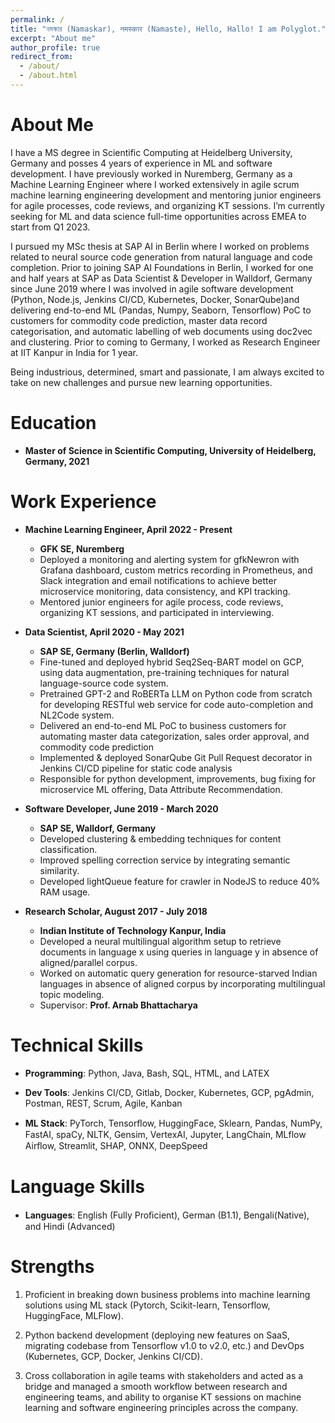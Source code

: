 ```yaml
---
permalink: /
title: "নমস্কার (Namaskar), नमस्कार (Namaste), Hello, Hallo! I am Polyglot."
excerpt: "About me"
author_profile: true
redirect_from: 
  - /about/
  - /about.html
---
```


About Me
======

I have a MS degree in Scientific Computing at Heidelberg University, Germany and posses 4 years of experience in ML 
and software development. I have previously worked in Nuremberg, Germany as a Machine Learning Engineer where I worked
extensively in agile scrum machine learning engineering development and mentoring junior engineers for agile processes,
code reviews, and organizing KT sessions. I’m currently seeking for ML and data science full-time opportunities across
EMEA to start from Q1 2023.

I pursued my MSc thesis at SAP AI in Berlin where I worked on problems related to neural source code generation
from natural language and code completion. Prior to joining SAP AI Foundations in Berlin, I worked for one and half years
at SAP as Data Scientist & Developer in Walldorf, Germany since June 2019 where I was involved in agile software 
development (Python, Node.js, Jenkins CI/CD, Kubernetes, Docker, SonarQube)and delivering end-to-end ML (Pandas, Numpy,
Seaborn, Tensorflow) PoC to customers for commodity code prediction, master data record categorisation, and automatic
labelling of web documents using doc2vec and clustering. Prior to coming to Germany, 
I worked as Research Engineer at IIT Kanpur in India for 1 year.

Being industrious, determined, smart and passionate, I am always excited to take on new challenges and pursue new
learning opportunities.


Education
======
* **Master of Science in Scientific Computing, University of Heidelberg, Germany, 2021**


Work Experience
======
* **Machine Learning Engineer, April 2022 - Present**
  * **GFK SE, Nuremberg**
  * Deployed a monitoring and alerting system for gfkNewron with Grafana dashboard, custom metrics recording in Prometheus,
  and Slack integration and email notifications to achieve better microservice monitoring, data consistency, and KPI tracking.
  * Mentored junior engineers for agile process, code reviews, organizing KT sessions, and participated in interviewing.
  

* **Data Scientist, April 2020 - May 2021**
  * **SAP SE, Germany (Berlin, Walldorf)**
  * Fine-tuned and deployed hybrid Seq2Seq-BART model on GCP, using data augmentation, pre-training techniques for
  natural language-source code system.
  * Pretrained GPT-2 and RoBERTa LLM on Python code from scratch for developing RESTful web service for code
  auto-completion and NL2Code system.
  * Delivered an end-to-end ML PoC to business customers for automating master data categorization, sales order approval,
  and commodity code prediction
  * Implemented & deployed SonarQube Git Pull Request decorator in Jenkins CI/CD pipeline for static code analysis
  * Responsible for python development, improvements, bug fixing for microservice ML offering, Data Attribute Recommendation.


* **Software Developer, June 2019 - March 2020**
  * **SAP SE, Walldorf, Germany**
  * Developed clustering & embedding techniques for content classification. 
  * Improved spelling correction service by integrating semantic similarity. 
  * Developed lightQueue feature for crawler in NodeJS to reduce 40% RAM usage.


* **Research Scholar, August 2017 - July 2018**
  * **Indian Institute of Technology Kanpur, India**
  * Developed a neural multilingual algorithm setup to retrieve documents in language x using queries in language y in 
  absence of aligned/parallel corpus.
  * Worked on automatic query generation for resource-starved Indian languages in absence of aligned corpus by
  incorporating multilingual topic modeling.
  * Supervisor: **Prof. Arnab Bhattacharya**


Technical Skills
=====

* **Programming**: Python, Java, Bash, SQL, HTML, and LATEX

* **Dev Tools**: Jenkins CI/CD, Gitlab, Docker, Kubernetes, GCP, pgAdmin, Postman, REST, Scrum, Agile,
Kanban

* **ML Stack**: PyTorch, Tensorﬂow, HuggingFace, Sklearn, Pandas, NumPy, FastAI, spaCy, NLTK, Gensim, VertexAI, Jupyter,
LangChain, MLflow Airﬂow, Streamlit, SHAP, ONNX, DeepSpeed


Language Skills
=====

* **Languages**: English (Fully Proﬁcient), German (B1.1), Bengali(Native), and Hindi (Advanced)


Strengths
=====

1. Proficient in breaking down business problems into machine learning solutions using ML stack (Pytorch, Scikit-learn, 
Tensorflow, HuggingFace, MLFlow).

2. Python backend development (deploying new features on SaaS, migrating codebase from Tensorflow v1.0 to v2.0, etc.)
and DevOps (Kubernetes, GCP, Docker, Jenkins CI/CD).
3. Cross collaboration in agile teams with stakeholders and acted as a bridge and managed a smooth workflow between
research and engineering teams, and ability to organise KT sessions on machine learning and software engineering
principles across the company.
